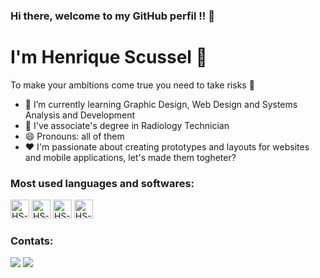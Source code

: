 ### Hi there, welcome to my GitHub perfil !! 👋
# I'm Henrique Scussel 🥀 
To make your ambitions come true you need to take risks 🤞
- 📖 I’m currently learning Graphic Design, Web Design and Systems Analysis and Development
- 🦴 I've associate's degree in Radiology Technician 
- 😄 Pronouns: all of them 
- ❤️ I'm passionate about creating prototypes and layouts for websites and mobile applications, let's made them togheter?
  
### Most used languages and softwares:
<div style="display: inline-block">
  <img allign="center" alt="HS-HTML" height = "30" widht = "40" src = "https://img.shields.io/badge/HTML5-E34F26?style=for-the-badge&logo=html5&logoColor=white">
  <img allign="center" alt="HS-CSS" height = "30" widht = "40" src = "https://img.shields.io/badge/CSS3-1572B6?style=for-the-badge&logo=css3&logoColor=white">
  <img allign="center" alt="HS-JS" height = "30" widht = "40" src = "https://img.shields.io/badge/JavaScript-323330?style=for-the-badge&logo=javascript&logoColor=F7DF1E">
  <img allign="center" alt="HS-FIGMA" height = "30" widht = "40" src = "https://img.shields.io/badge/Figma-F24E1E?style=for-the-badge&logo=figma&logoColor=white">
</div>

### Contats: 
<a href="https://instagram.com/hscussel/" target="_blank"><img src="https://img.shields.io/badge/-Instagram-%23E4405F?style=for-the-badge&logo=instagram&logoColor=white" target="_blank"></a>
<a href="https://www.linkedin.com/in/henrique-boos-scussel-da-roza-64533b209/" target="_blank"><img src="https://img.shields.io/badge/-LinkedIn-%230077B5?style=for-the-badge&logo=linkedin&logoColor=white" target="_blank"></a>   
</div>
